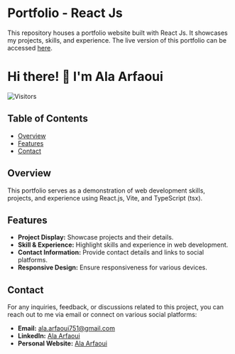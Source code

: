 # Portfolio - React Js

This repository houses a portfolio website built with React Js. It showcases my projects, skills, and experience. The live version of this portfolio can be accessed [here](https://alaarfaoui.vercel.app).

# Hi there! 👋 I'm Ala Arfaoui

<!-- Visitor Counter -->
![Visitors](https://visitor-badge.glitch.me/badge?page_id=Ala075.portfolio)

## Table of Contents
- [Overview](#overview)
- [Features](#features)
- [Contact](#contact)

## Overview

This portfolio serves as a demonstration of web development skills, projects, and experience using React.js, Vite, and TypeScript (tsx).

## Features

- **Project Display:** Showcase projects and their details.
- **Skill & Experience:** Highlight skills and experience in web development.
- **Contact Information:** Provide contact details and links to social platforms.
- **Responsive Design:** Ensure responsiveness for various devices.

## Contact

For any inquiries, feedback, or discussions related to this project, you can reach out to me via email or connect on various social platforms:

- **Email:** [ala.arfaoui751@gmail.com](mailto:ala.arfaoui751@gmail.com)
- **LinkedIn:** [Ala Arfaoui](https://www.linkedin.com/in/ala-arfaoui-9a69ab225)
- **Personal Website:** [Ala Arfaoui](https://alaarfaoui.vercel.app/)

